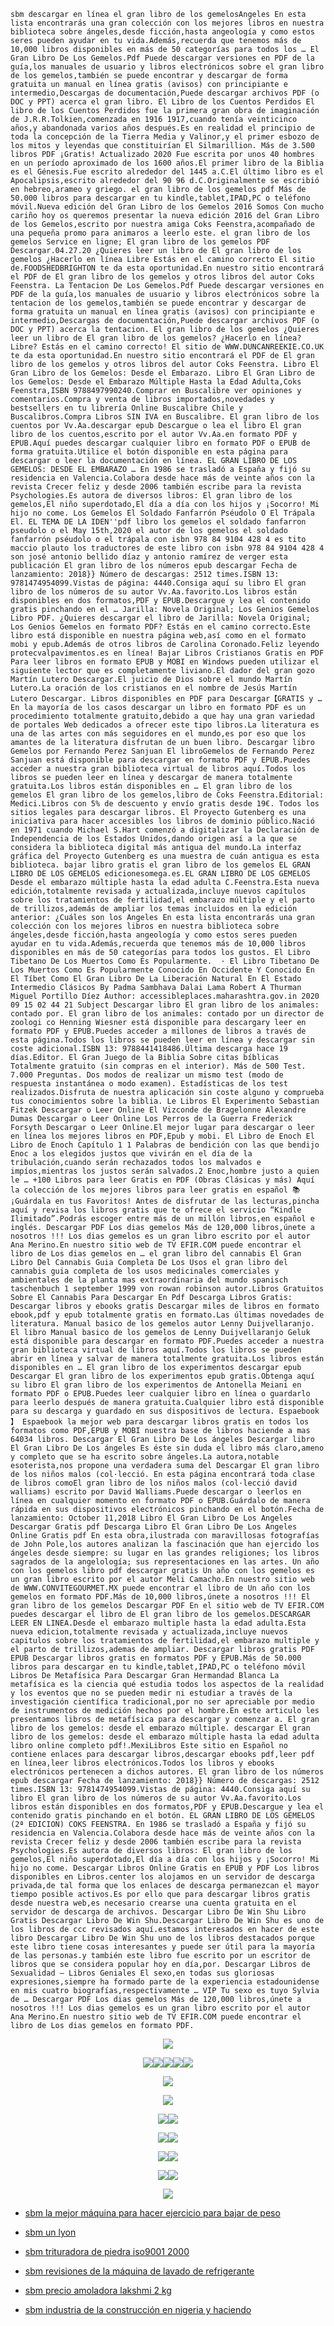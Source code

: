 
```
sbm descargar en línea el gran libro de los gemelosAngeles En esta lista encontrarás una gran colección con los mejores libros en nuestra biblioteca sobre ángeles,desde ficción,hasta angeología y como estos seres pueden ayudar en tu vida.Además,recuerda que tenemos más de 10,000 libros disponibles en más de 50 categorías para todos los … El Gran Libro De Los Gemelos.Pdf Puede descargar versiones en PDF de la guía,los manuales de usuario y libros electrónicos sobre el gran libro de los gemelos,también se puede encontrar y descargar de forma gratuita un manual en línea gratis (avisos) con principiante e intermedio,Descargas de documentación,Puede descargar archivos PDF (o DOC y PPT) acerca el gran libro. El Libro de los Cuentos Perdidos El libro de los Cuentos Perdidos fue la primera gran obra de imaginación de J.R.R.Tolkien,comenzada en 1916 1917,cuando tenía veinticinco años,y abandonada varios años después.Es en realidad el principio de toda la concepción de la Tierra Media y Valinor,y el primer esbozo de los mitos y leyendas que constituirían El Silmarillion. Más de 3.500 libros PDF ¡Gratis! Actualizado 2020 Fue escrita por unos 40 hombres en un período aproximado de los 1600 años.El primer libro de la Biblia es el Génesis.Fue escrito alrededor del 1445 a.C.El último libro es el Apocalipsis,escrito alrededor del 90 96 d.C.Originalmente se escribió en hebreo,arameo y griego. el gran libro de los gemelos pdf Más de 50.000 libros para descargar en tu kindle,tablet,IPAD,PC o teléfono móvil.Nueva edición del Gran Libro de los Gemelos 2016 Somos Con mucho cariño hoy os queremos presentar la nueva edición 2016 del Gran Libro de los Gemelos,escrito por nuestra amiga Coks Feenstra,acompañado de una pequeña promo para animaros a leerlo este. el gran libro de los gemelos Service en ligne; El gran libro de los gemelos PDF Descargar.04.27.20 ¿Quieres leer un libro de El gran libro de los gemelos ¿Hacerlo en línea Libre Estás en el camino correcto El sitio de.FOODSHEDBRIGHTON te da esta oportunidad.En nuestro sitio encontrará el PDF de El gran libro de los gemelos y otros libros del autor Coks Feenstra. La Tentacion De Los Gemelos.Pdf Puede descargar versiones en PDF de la guía,los manuales de usuario y libros electrónicos sobre la tentacion de los gemelos,también se puede encontrar y descargar de forma gratuita un manual en línea gratis (avisos) con principiante e intermedio,Descargas de documentación,Puede descargar archivos PDF (o DOC y PPT) acerca la tentacion. El gran libro de los gemelos ¿Quieres leer un libro de El gran libro de los gemelos? ¿Hacerlo en línea? Libre? Estás en el camino correcto! El sitio de WWW.DUNCANREEKIE.CO.UK te da esta oportunidad.En nuestro sitio encontrará el PDF de El gran libro de los gemelos y otros libros del autor Coks Feenstra. Libro El Gran Libro de los Gemelos: Desde el Embarazo. Libro El Gran Libro de los Gemelos: Desde el Embarazo Múltiple Hasta la Edad Adulta,Coks Feenstra,ISBN 9788497990240.Comprar en Buscalibre ver opiniones y comentarios.Compra y venta de libros importados,novedades y bestsellers en tu librería Online Buscalibre Chile y Buscalibros.Compra Libros SIN IVA en Buscalibre. El gran libro de los cuentos por Vv.Aa.descargar epub Descargue o lea el libro El gran libro de los cuentos,escrito por el autor Vv.Aa.en formato PDF y EPUB.Aquí puedes descargar cualquier libro en formato PDF o EPUB de forma gratuita.Utilice el botón disponible en esta página para descargar o leer la documentación en línea. EL GRAN LIBRO DE LOS GEMELOS: DESDE EL EMBARAZO … En 1986 se trasladó a España y fijó su residencia en Valencia.Colabora desde hace más de veinte años con la revista Crecer feliz y desde 2006 también escribe para la revista Psychologies.Es autora de diversos libros: El gran libro de los gemelos,El niño superdotado,El día a día con los hijos y ¡Socorro! Mi hijo no come. Los Gemelos El Soldado Fanfarrón Pséudolo O El Trápala El. EL TEMA DE LA IDEN''pdf libro los gemelos el soldado fanfarron pseudolo o el May 15th,2020 el autor de los gemelos el soldado fanfarrón pséudolo o el trápala con isbn 978 84 9104 428 4 es tito maccio plauto los traductores de este libro con isbn 978 84 9104 428 4 son josé antonio bellido díaz y antonio ramírez de verger esta publicación El gran libro de los números epub descargar Fecha de lanzamiento: 2018}} Número de descargas: 2512 times.ISBN 13: 9781474954099.Vistas de página: 4440.Consiga aquí su libro El gran libro de los números de su autor Vv.Aa.favorito.Los libros están disponibles en dos formatos,PDF y EPUB.Descargue y lea el contenido gratis pinchando en el … Jarilla: Novela Original; Los Genios Gemelos Libro PDF. ¿Quieres descargar el libro de Jarilla: Novela Original; Los Genios Gemelos en formato PDF? Estás en el camino correcto.Este libro está disponible en nuestra página web,así como en el formato mobi y epub.Además de otros libros de Carolina Coronado.Feliz leyendo protecvalpavimentos.es en línea! Bajar Libros Cristianos Gratis en PDF Para leer libros en formato EPUB y MOBI en Windows pueden utilizar el siguiente lector que es completamente liviano.El dador del gran gozo Martín Lutero Descargar.El juicio de Dios sobre el mundo Martín Lutero.La oración de los cristianos en el nombre de Jesús Martín Lutero Descargar. Libros disponibles en PDF para Descargar【GRATIS y … En la mayoría de los casos descargar un libro en formato PDF es un procedimiento totalmente gratuito,debido a que hay una gran variedad de portales Web dedicados a ofrecer este tipo libros.La literatura es una de las artes con más seguidores en el mundo,es por eso que los amantes de la literatura disfrutan de un buen libro. Descargar libro Gemelos por Fernando Perez Sanjuan El libroGemelos de Fernando Perez Sanjuan está disponible para descargar en formato PDF y EPUB.Puedes acceder a nuestra gran biblioteca virtual de libros aquí.Todos los libros se pueden leer en línea y descargar de manera totalmente gratuita.Los libros están disponibles en … El gran libro de los gemelos El gran libro de los gemelos,libro de Coks Feenstra.Editorial: Medici.Libros con 5% de descuento y envío gratis desde 19€. Todos los sitios legales para descargar libros. El Proyecto Gutenberg es una iniciativa para hacer accesibles los libros de dominio público.Nació en 1971 cuando Michael S.Hart comenzó a digitalizar la Declaración de Independencia de los Estados Unidos,dando origen así a la que se considera la biblioteca digital más antigua del mundo.La interfaz gráfica del Proyecto Gutenberg es una muestra de cuán antigua es esta biblioteca. bajar libro gratis el gran libro de los gemelos EL GRAN LIBRO DE LOS GEMELOS edicionesomega.es.EL GRAN LIBRO DE LOS GEMELOS Desde el embarazo múltiple hasta la edad adulta C.Feenstra.Esta nueva edición,totalmente revisada y actualizada,incluye nuevos capítulos sobre los tratamientos de fertilidad,el embarazo múltiple y el parto de trillizos,además de ampliar los temas incluidos en la edición anterior: ¿Cuáles son los Angeles En esta lista encontrarás una gran colección con los mejores libros en nuestra biblioteca sobre ángeles,desde ficción,hasta angeología y como estos seres pueden ayudar en tu vida.Además,recuerda que tenemos más de 10,000 libros disponibles en más de 50 categorías para todos los gustos. El Libro Tibetano De Los Muertos Como Es Popularmente.  · El Libro Tibetano De Los Muertos Como Es Popularmente Conocido En Occidente Y Conocido En El Tíbet Como El Gran Libro De La Liberación Natural En El Estado Intermedio Clásicos By Padma Sambhava Dalai Lama Robert A Thurman Miguel Portillo Díez Author: accessibleplaces.maharashtra.gov.in 2020 09 15 02 44 21 Subject Descargar libro El gran libro de los animales: contado por. El gran libro de los animales: contado por un director de zoologi co Henning Wiesner está disponible para descargary leer en formato PDF y EPUB.Puedes acceder a millones de libros a través de esta página.Todos los libros se pueden leer en línea y descargar sin coste adicional.ISBN 13: 9788441418486.Última descarga hace 19 días.Editor. El Gran Juego de la Biblia Sobre citas bíblicas Totalmente gratuito (sin compras en el interior). Más de 500 Test. 7.000 Preguntas. Dos modos de realizar un mismo test (modo de respuesta instantánea o modo examen). Estadísticas de los test realizados.Disfruta de nuestra aplicación sin coste alguno y comprueba tus conocimientos sobre la biblia. Le Libros El Experimento Sebastian Fitzek Descargar o Leer Online El Vizconde de Bragelonne Alexandre Dumas Descargar o Leer Online Los Perros de la Guerra Frederick Forsyth Descargar o Leer Online.El mejor lugar para descargar o leer en línea los mejores libros en PDF,Epub y mobi. El Libro de Enoch El Libro de Enoch Capítulo 1 1 Palabras de bendición con las que bendijo Enoc a los elegidos justos que vivirán en el día de la tribulación,cuando serán rechazados todos los malvados e impíos,mientras los justos serán salvados.2 Enoc,hombre justo a quien le … +100 Libros para leer Gratis en PDF (Obras Clásicas y más) Aquí la colección de los mejores libros para leer gratis en español 📚 ¡Guárdala en tus Favoritos! Antes de disfrutar de las lecturas,pincha aquí y revisa los libros gratis que te ofrece el servicio “Kindle Ilimitado”.Podrás escoger entre más de un millón libros,en español e inglés. Descargar PDF Los dias gemelos Más de 120,000 libros,únete a nosotros !!! Los dias gemelos es un gran libro escrito por el autor Ana Merino.En nuestro sitio web de TV EFIR.COM puede encontrar el libro de Los dias gemelos en … el gran libro del cannabis El Gran Libro Del Cannabis Guia Completa De Los Usos el gran libro del cannabis guia completa de los usos medicinales comerciales y ambientales de la planta mas extraordinaria del mundo spanisch taschenbuch 1 september 1999 von rowan robinson autor.Libros Gratuitos Sobre El Cannabis Para Descargar En Pdf Descarga Libros Gratis: Descargar libros y ebooks gratis Descargar miles de libros en formato ebook,pdf y epub totalmente gratis en formato.Las últimas novedades de literatura. Manual basico de los gemelos autor Lenny Duijvellaranjo. El libro Manual basico de los gemelos de Lenny Duijvellaranjo Geluk está disponible para descargar en formato PDF.Puedes acceder a nuestra gran biblioteca virtual de libros aquí.Todos los libros se pueden abrir en línea y salvar de manera totalmente gratuita.Los libros están disponibles en … El gran libro de los experimentos descargar epub Descargar El gran libro de los experimentos epub gratis.Obtenga aquí su libro El gran libro de los experimentos de Antonella Meiani en formato PDF o EPUB.Puedes leer cualquier libro en línea o guardarlo para leerlo después de manera gratuita.Cualquier libro está disponible para su descarga y guardado en sus dispositivos de lectura. Espaebook 】 Espaebook la mejor web para descargar libros gratis en todos los formatos como PDF,EPUB y MOBI nuestra base de libros haciende a mas 64034 libros. Descargar El Gran Libro De Los ángeles Descargar libro El Gran Libro De Los ángeles Es éste sin duda el libro más claro,ameno y completo que se ha escrito sobre ángeles.La autora,notable esoterista,nos propone una verdadera suma del Descargar El gran libro de los niños malos (col·lecció. En esta página encontrará toda clase de libros comoEl gran libro de los niños malos (col·lecció david walliams) escrito por David Walliams.Puede descargar o leerlos en línea en cualquier momento en formato PDF o EPUB.Guárdalo de manera rápida en sus dispositivos electrónicos pinchando en el botón.Fecha de lanzamiento: October 11,2018 Libro El Gran Libro De Los Angeles Descargar Gratis pdf Descarga Libro El Gran Libro De Los Angeles Online Gratis pdf En esta obra,ilustrada con maravillosas fotografías de John Pole,los autores analizan la fascinación que han ejercido los ángeles desde siempre: su lugar en las grandes religiones; los libros sagrados de la angelología; sus representaciones en las artes. Un año con los gemelos libro pdf descargar gratis Un año con los gemelos es un gran libro escrito por el autor Meli Camacho.En nuestro sitio web de WWW.CONVITEGOURMET.MX puede encontrar el libro de Un año con los gemelos en formato PDF.Más de 10,000 libros,únete a nosotros !!! El gran libro de los gemelos Descargar PDF En el sitio web de TV EFIR.COM puedes descargar el libro de El gran libro de los gemelos.DESCARGAR LEER EN LINEA.Desde el embarazo multiple hasta la edad adulta.Esta nueva edicion,totalmente revisada y actualizada,incluye nuevos capitulos sobre los tratamientos de fertilidad,el embarazo multiple y el parto de trillizos,ademas de ampliar. Descargar libros gratis PDF EPUB Descargar libros gratis en formatos PDF y EPUB.Más de 50.000 libros para descargar en tu kindle,tablet,IPAD,PC o teléfono móvil Libros De Metafísica Para Descargar Gran Hermandad Blanca La metafísica es la ciencia qué estudia todos los aspectos de la realidad y los eventos que no se pueden medir ni estudiar a través de la investigación científica tradicional,por no ser apreciable por medio de instrumentos de medición hechos por el hombre.En este articulo les presentamos libros de metafísica para descargar y comenzar a. El gran libro de los gemelos: desde el embarazo múltiple. descargar El gran libro de los gemelos: desde el embarazo múltiple hasta la edad adulta libro online completo pdf!.MexiLibros Este sitio en Español no contiene enlaces para descargar libros,descargar ebooks pdf,leer pdf en línea,leer libros electrónicos.Todos los libros y ebooks electrónicos pertenecen a dichos autores. El gran libro de los números epub descargar Fecha de lanzamiento: 2018}} Número de descargas: 2512 times.ISBN 13: 9781474954099.Vistas de página: 4440.Consiga aquí su libro El gran libro de los números de su autor Vv.Aa.favorito.Los libros están disponibles en dos formatos,PDF y EPUB.Descargue y lea el contenido gratis pinchando en el botón. EL GRAN LIBRO DE LOS GEMELOS (2ª EDICION) COKS FEENSTRA. En 1986 se trasladó a España y fijó su residencia en Valencia.Colabora desde hace más de veinte años con la revista Crecer feliz y desde 2006 también escribe para la revista Psychologies.Es autora de diversos libros: El gran libro de los gemelos,El niño superdotado,El día a día con los hijos y ¡Socorro! Mi hijo no come. Descargar Libros Online Gratis en EPUB y PDF Los libros disponibles en Libros.center los alojamos en un servidor de descarga privada,de tal forma que los enlaces de descarga permanezcan el mayor tiempo posible activos.Es por ello que para descargar libros gratis desde nuestra web,es necesario crearse una cuenta gratuita en el servidor de descarga de archivos. Descargar Libro De Win Shu Libro Gratis Descargar Libro De Win Shu.Descargar Libro De Win Shu es uno de los libros de ccc revisados aquí.estamos interesados en hacer de este libro Descargar Libro De Win Shu uno de los libros destacados porque este libro tiene cosas interesantes y puede ser útil para la mayoría de las personas.y también este libro fue escrito por un escritor de libros que se considera popular hoy en día,por. Descargar Libros de Sexualidad — Libros Geniales El sexo,en todas sus gloriosas expresiones,siempre ha formado parte de la experiencia estadounidense en mis cuatro biografías,respectivamente … VIP Tu sexo es tuyo Sylvia de … Descargar PDF Los dias gemelos Más de 120,000 libros,únete a nosotros !!! Los dias gemelos es un gran libro escrito por el autor Ana Merino.En nuestro sitio web de TV EFIR.COM puede encontrar el libro de Los dias gemelos en formato PDF. 
```

<div align="center">

<a href="https://es-crusher.shibang-china.com/github&k=sbm+descargar+en+l%C3%ADnea+el+gran+libro+de+los+gemelos"><img src="https://static.shibang-china.com/es/crusher/logo.jpg"></a>

<a href="https://es-crusher.shibang-china.com/github&k=sbm+descargar+en+l%C3%ADnea+el+gran+libro+de+los+gemelos"><img src="https://static.shibang-china.com/es/crusher/index.jpg"></a><a href="https://es-crusher.shibang-china.com/material.htmlgithub&k=sbm+descargar+en+l%C3%ADnea+el+gran+libro+de+los+gemelos"><img src="https://static.shibang-china.com/es/crusher/material.jpg"></a><a href="https://es-crusher.shibang-china.com/application.htmlgithub&k=sbm+descargar+en+l%C3%ADnea+el+gran+libro+de+los+gemelos"><img src="https://static.shibang-china.com/es/crusher/application.jpg"></a><a href="https://es-crusher.shibang-china.com/aboutus.htmlgithub&k=sbm+descargar+en+l%C3%ADnea+el+gran+libro+de+los+gemelos"><img src="https://static.shibang-china.com/es/crusher/aboutus.jpg"></a><a href="https://es-crusher.shibang-china.com/contact.htmlgithub&k=sbm+descargar+en+l%C3%ADnea+el+gran+libro+de+los+gemelos"><img src="https://static.shibang-china.com/es/crusher/contact.jpg"></a>

<a href="https://es-crusher.shibang-china.com/github&k=sbm+descargar+en+l%C3%ADnea+el+gran+libro+de+los+gemelos"><img src="https://static.shibang-china.com/es/crusher/banner.jpg"></a>

<a href="https://swt.shibang-china.com/github&k=sbm+descargar+en+l%C3%ADnea+el+gran+libro+de+los+gemelos"><img src="https://static.shibang-china.com/es/crusher/text.jpg"></a>

<a href="https://swt.shibang-china.com/github&k=sbm+descargar+en+l%C3%ADnea+el+gran+libro+de+los+gemelos"><img src="https://static.shibang-china.com/es/crusher/chat.jpg"></a><a href="https://es-crusher.shibang-china.com/contact.htmlgithub&k=sbm+descargar+en+l%C3%ADnea+el+gran+libro+de+los+gemelos"><img src="https://static.shibang-china.com/es/crusher/message.jpg"></a>

<a href="https://es-crusher.shibang-china.com/products/pe.htmlgithub&k=sbm+descargar+en+l%C3%ADnea+el+gran+libro+de+los+gemelos"><img src="https://static.shibang-china.com/es/crusher/pe.jpg"></a><a href="https://es-crusher.shibang-china.com/products/pf.htmlgithub&k=sbm+descargar+en+l%C3%ADnea+el+gran+libro+de+los+gemelos"><img src="https://static.shibang-china.com/es/crusher/pf.jpg"></a>

<a href="https://es-crusher.shibang-china.com/products/hpt.htmlgithub&k=sbm+descargar+en+l%C3%ADnea+el+gran+libro+de+los+gemelos"><img src="https://static.shibang-china.com/es/crusher/hpt.jpg"></a><a href="https://es-crusher.shibang-china.com/products/vsi.htmlgithub&k=sbm+descargar+en+l%C3%ADnea+el+gran+libro+de+los+gemelos"><img src="https://static.shibang-china.com/es/crusher/vsi.jpg"></a>

<a href="https://es-crusher.shibang-china.com/products/klv.htmlgithub&k=sbm+descargar+en+l%C3%ADnea+el+gran+libro+de+los+gemelos"><img src="https://static.shibang-china.com/es/crusher/klv.jpg"></a><a href="https://es-crusher.shibang-china.com/products/portable.htmlgithub&k=sbm+descargar+en+l%C3%ADnea+el+gran+libro+de+los+gemelos"><img src="https://static.shibang-china.com/es/crusher/portable.jpg"></a>

<a href="https://swt.shibang-china.com/github&k=sbm+descargar+en+l%C3%ADnea+el+gran+libro+de+los+gemelos"><img src="https://static.shibang-china.com/es/crusher/case.jpg"></a>

</div>


* [sbm la mejor máquina para hacer ejercicio para bajar de peso](sbm%20la%20mejor%20m%C3%A1quina%20para%20hacer%20ejercicio%20para%20bajar%20de%20peso.md)

* [sbm un lyon](sbm%20un%20lyon.md)

* [sbm trituradora de piedra iso9001 2000](sbm%20trituradora%20de%20piedra%20iso9001%202000.md)

* [sbm revisiones de la máquina de lavado de refrigerante](sbm%20revisiones%20de%20la%20m%C3%A1quina%20de%20lavado%20de%20refrigerante.md)

* [sbm precio amoladora lakshmi 2 kg](sbm%20precio%20amoladora%20lakshmi%202%20kg.md)

* [sbm industria de la construcción en nigeria y haciendo](sbm%20industria%20de%20la%20construcci%C3%B3n%20en%20nigeria%20y%20haciendo.md)